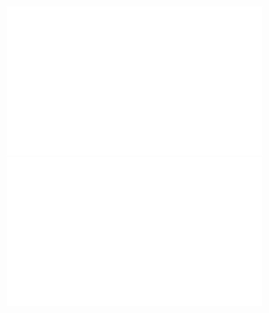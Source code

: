 ![](https://raw.githubusercontent.com/EnricLiu/github-stats/master/generated/overview.svg)
![](https://raw.githubusercontent.com/EnricLiu/github-stats/master/generated/languages.svg)
